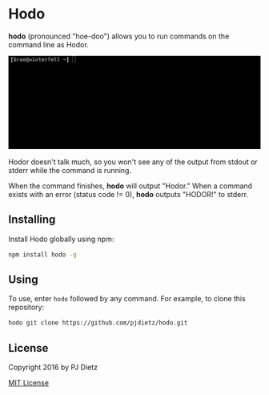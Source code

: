 # Hodo

**hodo** (pronounced "hoe-doo") allows you to run commands on the command line as Hodor.

![Demo](https://raw.githubusercontent.com/pjdietz/hodo/master/demo.gif)

Hodor doesn't talk much, so you won't see any of the output from stdout or stderr while the command is running.

When the command finishes, **hodo** will output "Hodor." When a command exists with an error (status code != 0), **hodo** outputs "HODOR!" to stderr.

## Installing

Install Hodo globally using npm:

```bash
npm install hodo -g
```

## Using

To use, enter `hodo` followed by any command. For example, to clone this repository:

```bash
hodo git clone https://github.com/pjdietz/hodo.git
```

## License

Copyright 2016 by PJ Dietz

[MIT License](LICENSE)
